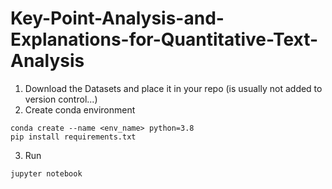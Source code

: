 # Key-Point-Analysis-and-Explanations-for-Quantitative-Text-Analysis


1. Download the Datasets and place it in your repo (is usually not added to version control...)
2. Create conda environment
```
conda create --name <env_name> python=3.8
pip install requirements.txt
```
3. Run
```
jupyter notebook
```
